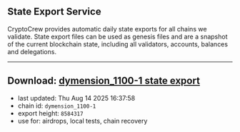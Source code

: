 ## State Export Service
CryptoCrew provides automatic daily state exports for all chains we validate. State export files can be used as genesis files and are a snapshot of the current blockchain state, including all validators, accounts, balances and delegations.

---
**Download: [dymension_1100-1 state export](https://dl-eu2.ccvalidators.com/SERVICE/dymension/dymension_1100-1_export_8584317.json)**
---

- last updated: Thu Aug 14 2025 16:37:58
- chain id: `dymension_1100-1`
- export height: `8584317`
- use for: airdrops, local tests, chain recovery
